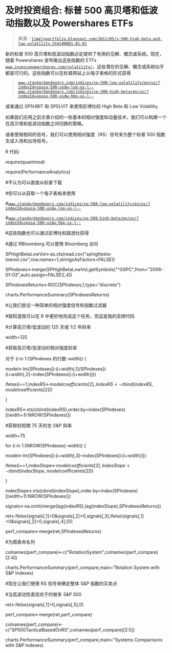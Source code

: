 <!--yml

类别: 未分类

日期: 2024-05-18 15:16:50

-->

# 及时投资组合: 标普 500 高贝塔和低波动指数以及 Powershares ETFs

> 来源：[`timelyportfolio.blogspot.com/2011/05/s-500-high-beta-and-low-volatility.html#0001-01-01`](http://timelyportfolio.blogspot.com/2011/05/s-500-high-beta-and-low-volatility.html#0001-01-01)

新的标普 500 高贝塔和低波动指数必定提供了有用的见解、概念或系统。现在，随着 Powershares 宣布推出这些指数的 ETFs [`www.invescopowershares.com/volatility/`](http://www.invescopowershares.com/volatility/ "http://www.invescopowershares.com/volatility/")，这些潜在的见解、概念或系统似乎都是可行的。这些指数可以在标普网站上以电子表格的形式获得

> [`www.standardandpoors.com/indices/sp-500-low-volatility/en/us/?indexId=spusa-500-usdw-lop-us-l--`](http://www.standardandpoors.com/indices/sp-500-low-volatility/en/us/?indexId=spusa-500-usdw-lop-us-l-- "http://www.standardandpoors.com/indices/sp-500-low-volatility/en/us/?indexId=spusa-500-usdw-lop-us-l--<br />") [`www.standardandpoors.com/indices/sp-500-high-beta/en/us/?indexId=spusa-500-usdw-hbp-us-l--`](http://www.standardandpoors.com/indices/sp-500-high-beta/en/us/?indexId=spusa-500-usdw-hbp-us-l--)

或者通过 SP5HBIT 和 SP5LVIT 来使用彭博社的 High Beta 和 Low Volatility.

如果我们应用之前文章介绍的一些基本的相对强度和动量技术，我们可以构建一个在高贝塔和低波动指数之间切换的策略。

或者使用相同的信号，我们可以使用相对强度（RS）信号来为整个标普 500 指数生成入场和出场信号。

R 代码:

require(quantmod)

require(PerformanceAnalytics)

#不认为可以直接从标普下载

#但可以从获取一个电子表格来使用

#[`www.standardandpoors.com/indices/sp-500-low-volatility/en/us/?indexId=spusa-500-usdw-lop-us-l--`](http://www.standardandpoors.com/indices/sp-500-low-volatility/en/us/?indexId=spusa-500-usdw-lop-us-l--)

#[`www.standardandpoors.com/indices/sp-500-high-beta/en/us/?indexId=spusa-500-usdw-hbp-us-l--`](http://www.standardandpoors.com/indices/sp-500-high-beta/en/us/?indexId=spusa-500-usdw-hbp-us-l--)

#这些指数也可以通过彭博社和路透社获得

#通过 RBloomberg 可以使用 Bloomberg 访问

SPHighBetaLowVol<-as.xts(read.csv("sphighbeta-lowvol.csv",row.names=1,stringsAsFactors=FALSE))

SPIndexes<-merge(SPHighBetaLowVol,getSymbols("^GSPC",from="2006-01-03",auto.assign=FALSE)[,4])

SPIndexesReturns<-ROC(SPIndexes,1,type="discrete")

charts.PerformanceSummary(SPIndexesReturns)

#让我们尝试一种简单的相对强度信号和指数过滤器

#我知道我可以在 R 中更好地完成这个任务，但这是我的丑陋代码

#计算高贝塔/低波动的 125 天或 1/2 年斜率

width=125

#获取高贝塔/低波动的相对强度斜率

对于 (i in 1:(SPIndexes 的行数-width)) {

model<-lm(SPIndexes[i:(i+width),1]/SPIndexes[i:(i+width),2]~index(SPIndexes[i:(i+width)]))

ifelse(i==1,indexRS<-model$coefficients[2],indexRS<-rbind(indexRS,model$coefficients[2]))

}

indexRS<-xts(cbind(indexRS),order.by=index(SPIndexes)[(width+1):NROW(SPIndexes)])

#获取较短期 75 天的总 S&P 斜率

width=75

for (i in 1:(NROW(SPIndexes)-width)) {

model<-lm(SPIndexes[i:(i+width),3]~index(SPIndexes[i:(i+width)]))

ifelse(i==1,indexSlope<-model$coefficients[2],indexSlope<-rbind(indexSlope,model$coefficients[2]))

}

indexSlope<-xts(cbind(indexSlope),order.by=index(SPIndexes)[(width+1):NROW(SPIndexes)])

signals<-na.omit(merge(lag(indexRS),lag(indexSlope),SPIndexesReturns))

ret<-ifelse(signals[,1]>0&signals[,2]>0,signals[,3],ifelse(signals[,1]<0&signals[,2]>0,signals[,4],0))

perf_compare<-merge(ret,SPIndexesReturns)

#为图表命名列

colnames(perf_compare)<-c("RotationSystem",colnames(perf_compare)[2:4])

charts.PerformanceSummary(perf_compare,main="Rotation System with S&P Indexes)

#现在让我们使用 RS 信号来确定整体 S&P 指数的买卖点

#当高波动性表现优于时做多 S&P 500

ret<-ifelse(signals[,1]>0,signals[,5],0)

perf_compare<-merge(ret,perf_compare)

colnames(perf_compare)<-c("SP500TacticalBasedOnRS",colnames(perf_compare)[2:5])

charts.PerformanceSummary(perf_compare,main="Systems Comparisons with S&P Indexes)
